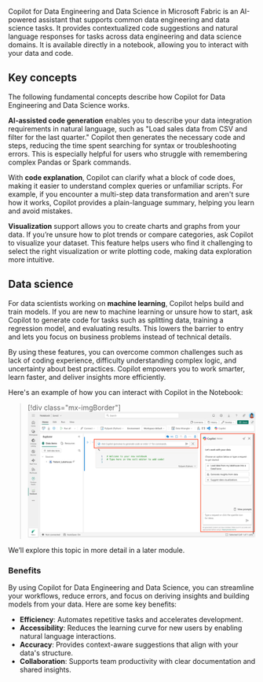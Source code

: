 Copilot for Data Engineering and Data Science in Microsoft Fabric is an AI-powered assistant that supports common data engineering and data science tasks. It provides contextualized code suggestions and natural language responses for tasks across data engineering and data science domains. It is available directly in a notebook, allowing you to interact with your data and code.

## Key concepts

The following fundamental concepts describe how Copilot for Data Engineering and Data Science works.

**AI-assisted code generation** enables you to describe your data integration requirements in natural language, such as "Load sales data from CSV and filter for the last quarter." Copilot then generates the necessary code and steps, reducing the time spent searching for syntax or troubleshooting errors. This is especially helpful for users who struggle with remembering complex Pandas or Spark commands.

With **code explanation**, Copilot can clarify what a block of code does, making it easier to understand complex queries or unfamiliar scripts. For example, if you encounter a multi-step data transformation and aren't sure how it works, Copilot provides a plain-language summary, helping you learn and avoid mistakes.

**Visualization** support allows you to create charts and graphs from your data. If you’re unsure how to plot trends or compare categories, ask Copilot to visualize your dataset. This feature helps users who find it challenging to select the right visualization or write plotting code, making data exploration more intuitive.

## Data science

For data scientists working on **machine learning**, Copilot helps build and train models. If you are new to machine learning or unsure how to start, ask Copilot to generate code for tasks such as splitting data, training a regression model, and evaluating results. This lowers the barrier to entry and lets you focus on business problems instead of technical details.

By using these features, you can overcome common challenges such as lack of coding experience, difficulty understanding complex logic, and uncertainty about best practices. Copilot empowers you to work smarter, learn faster, and deliver insights more efficiently.

Here's an example of how you can interact with Copilot in the Notebook:

> [!div class="mx-imgBorder"]
> [![Screenshot of copilot in a Fabric Notebook.](../media/copilot-notebook.png)](../media/copilot-notebook.png#lightbox)

We’ll explore this topic in more detail in a later module.

### Benefits

By using Copilot for Data Engineering and Data Science, you can streamline your workflows, reduce errors, and focus on deriving insights and building models from your data. Here are some key benefits:

- **Efficiency**: Automates repetitive tasks and accelerates development.  
- **Accessibility**: Reduces the learning curve for new users by enabling natural language interactions.  
- **Accuracy**: Provides context-aware suggestions that align with your data's structure.  
- **Collaboration**: Supports team productivity with clear documentation and shared insights.

